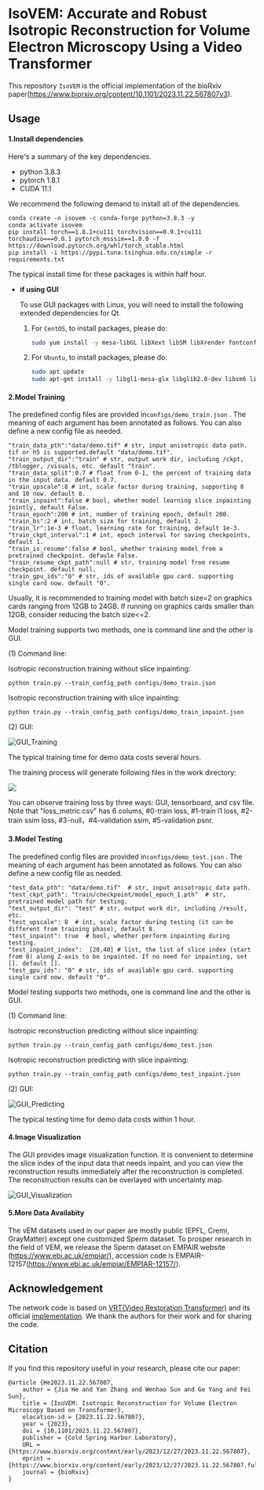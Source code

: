 # **IsoVEM: Accurate and Robust Isotropic Reconstruction for Volume Electron Microscopy Using a Video Transformer**

This repository `IsoVEM` is the official implementation of the bioRxiv paper(https://www.biorxiv.org/content/10.1101/2023.11.22.567807v3).

## Usage

#### 1.Install dependencies

Here's a summary of the key dependencies.

- python 3.8.3
- pytorch 1.8.1
- CUDA 11.1

We recommend the following demand to install all of the dependencies.

```
conda create -n isovem -c conda-forge python=3.8.3 -y
conda activate isovem
pip install torch==1.8.1+cu111 torchvision==0.9.1+cu111 torchaudio===0.8.1 pytorch_msssim==1.0.0 -f https://download.pytorch.org/whl/torch_stable.html
pip install -i https://pypi.tuna.tsinghua.edu.cn/simple -r requirements.txt
```

The typical install time for these packages is within half hour.

- **if using GUI**
	
	To use GUI packages with Linux, you will need to install the following extended dependencies for Qt. 
	1. For `CentOS`, to install packages, please do:
		```bash
		sudo yum install -y mesa-libGL libXext libSM libXrender fontconfig xcb-util-wm xcb-util-image xcb-util-keysyms xcb-util-renderutil libxkbcommon-x11
		```

	2. For `Ubuntu`, to install packages, please do:
		```bash
		sudo apt update
		sudo apt-get install -y libgl1-mesa-glx libglib2.0-dev libsm6 libxrender1 libfontconfig1 libxcb-icccm4 libxcb-image0 libxcb-keysyms1 libxcb-render-util0 libxcb-shape0 libxcb-xinerama0 libxcb-xkb1 libxkbcommon-x11-dev libdbus-1-3
		```

#### 2.Model Training

The predefined config files are provided in`configs/demo_train.json` . The meaning of each argument has been annotated as follows. You can also define a new config file as needed. 

```
"train_data_pth":"data/demo.tif" # str, input anisotropic data path. tif or h5 is supported.default "data/demo.tif".
"train_output_dir":"train" # str, output work dir, including /ckpt, /tblogger, /visuals, etc. default "train".
"train_data_split":0.7 # float from 0-1, the percent of training data in the input data. default 0.7.
"train_upscale":8 # int, scale factor during training, supporting 8 and 10 now. default 8.
"train_inpaint":false # bool, whether model learning slice inpainting jointly, default False.
"train_epoch":200 # int, number of training epoch, default 200.
"train_bs":2 # int, batch size for training, default 2.
"train_lr":1e-3 # float, learning rate for training, default 1e-3.
"train_ckpt_interval":1 # int, epoch interval for saving checkpoints, default 1.
"train_is_resume":false # bool, whether training model from a pretrained checkpoint. defaule False.
"train_resume_ckpt_path":null # str, training model from resume checkpoint. default null.
"train_gpu_ids":"0" # str, ids of available gpu card. supporting single card now. default "0".
```

Usually, it is recommended to training model with batch size=2 on graphics cards ranging from 12GB to 24GB. If running on graphics cards smaller than 12GB, consider reducing the batch size<=2.

Model training supports two methods, one is command line and the other is GUI.

(1) Command line:   

Isotropic reconstruction training without slice inpainting: 

```
python train.py --train_config_path configs/demo_train.json
```

Isotropic reconstruction training with slice inpainting: 

```
python train.py --train_config_path configs/demo_train_inpaint.json
```

(2) GUI:

![GUI_Training](markdown/GUI_Training.png)

The typical training time for demo data costs several hours.

The training process will generate following files in the work directory:

![](markdown\File.png)

You can observe training loss by three ways: GUI, tensorboard, and csv file. Note that "loss_metric.csv" has 6 colums, #0-train loss, #1-train l1 loss, #2-train ssim loss, #3-null，#4-validation ssim, #5-validation psnr. 



#### 3.Model Testing

The predefined config files are provided in`configs/demo_test.json` . The meaning of each argument has been annotated as follows. You can also define a new config file as needed. 

```
"test_data_pth": "data/demo.tif"  # str, input anisotropic data path.
"test_ckpt_path": "train/checkpoint/model_epoch_1.pth"  # str, pretrained model path for testing.
"test_output_dir": "test" # str, output work dir, including /result, etc.
"test_upscale": 8  # int, scale factor during testing (it can be different from training phase), default 8.
"test_inpaint": true  # bool, whether perform inpainting during testing.
"test_inpaint_index":  [20,40] # list, the list of slice index (start from 0) along Z-axis to be inpainted. If no need for inpainting, set []. default [].
"test_gpu_ids": "0" # str, ids of available gpu card. supporting single card now. default "0".
```

Model testing supports two methods, one is command line and the other is GUI.

(1) Command line: 

Isotropic reconstruction predicting without slice inpainting: 

```
python train.py --train_config_path configs/demo_test.json
```

Isotropic reconstruction predicting with slice inpainting: 

```
python train.py --train_config_path configs/demo_test_inpaint.json
```

(2) GUI:

![GUI_Predicting](markdown/GUI_Predicting.png)

The typical testing time for demo data costs within 1 hour.

#### 4.Image Visualization

The GUI provides image visualization function. It is convenient to determine the slice index of the input data that needs inpaint, and you can view the reconstruction results immediately after the reconstruction is completed. The reconstruction results can be overlayed with uncertainty map.

![GUI_Visualization](markdown/GUI_Visualization.png)

#### 5.More Data Availabity

The vEM datasets used in our paper are mostly public (EPFL, Cremi, GrayMatter) except one customized Sperm dataset. To prosper research in the field of VEM, we release the Sperm dataset on EMPAIR website (https://www.ebi.ac.uk/empiar/), accession code is EMPAIR-12157(https://www.ebi.ac.uk/empiar/EMPIAR-12157/).

## Acknowledgement

The network code is based on [VRT(Video Restoration Transformer)](https://arxiv.org/abs/2201.12288) and its official [implementation](https://github.com/JingyunLiang/VRT/tree/main). We thank the authors for their work and for sharing the code.

## Citation

If you find this repository useful in your research, please cite our paper:

```
@article {He2023.11.22.567807,
	author = {Jia He and Yan Zhang and Wenhao Sun and Ge Yang and Fei Sun},
	title = {IsoVEM: Isotropic Reconstruction for Volume Electron Microscopy Based on Transformer},
	elocation-id = {2023.11.22.567807},
	year = {2023},
	doi = {10.1101/2023.11.22.567807},
	publisher = {Cold Spring Harbor Laboratory},
	URL = {https://www.biorxiv.org/content/early/2023/12/27/2023.11.22.567807},
	eprint = {https://www.biorxiv.org/content/early/2023/12/27/2023.11.22.567807.full.pdf},
	journal = {bioRxiv}
}
```
